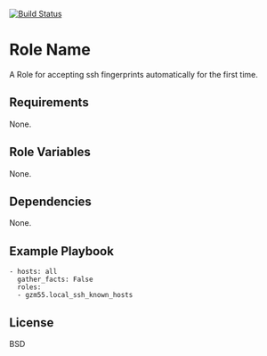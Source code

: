 [![Build Status](https://travis-ci.org/gzm55/ansible-local-ssh-known-hosts-role.svg?branch=master)](https://travis-ci.org/gzm55/ansible-local-ssh-known-hosts-role)

Role Name
=========

A Role for accepting ssh fingerprints automatically for the first time.

Requirements
------------

None.

Role Variables
--------------

None.

Dependencies
------------

None.

Example Playbook
----------------

    - hosts: all
      gather_facts: False
      roles:
      - gzm55.local_ssh_known_hosts

License
-------

BSD
